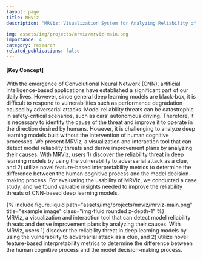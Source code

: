 ```yaml
---
layout: page
title: MRViz
description: "MRViz: Visualization System for Analyzing Reliability of CNN-based Deep Learning Model<p style='text-align:right; color:gray'>2021.03 - 2022.02</p>"

img: assets/img/projects/mrviz/mrviz-main.png
importance: 4
category: research
related_publications: false
---
```


#### [Key Concept]
With the emergence of Convolutional Neural Network (CNN), artificial intelligence-based applications have established a significant part of our daily lives. However, since general deep learning models are black-box, it is difficult to respond to vulnerabilities such as performance degradation caused by adversarial attacks. Model reliability threats can be catastrophic in safety-critical scenarios, such as cars’ autonomous driving. Therefore, it is necessary to identify the cause of the threat and improve it to operate in the direction desired by humans. However, it is challenging to analyze deep learning models built without the intervention of human cognitive processes. We present MRViz, a visualization and interaction tool that can detect model reliability threats and derive improvement plans by analyzing their causes. With MRViz, users 1) discover the reliability threat in deep learning models by using the vulnerability to adversarial attack as a clue, and 2) utilize novel feature-based interpretability metrics to determine the difference between the human cognitive process and the model decision-making process. For evaluating the usability of MRViz, we conducted a case study, and we found valuable insights needed to improve the reliability threats of CNN-based deep learning models.

<div class="row justify-content-sm-center">
    <div class="col-sm mt-3 mt-md-0">
        {% include figure.liquid path="assets/img/projects/mrviz/mrviz-main.png" title="example image" class="img-fluid rounded z-depth-1" %}
    </div>
</div>
<div class="caption">
    MRViz, a visualization and interaction tool that can detect model reliability threats and derive improvement plans by analyzing their causes. With MRViz, users 1) discover the reliability threat in deep learning models by using the vulnerability to adversarial attack as a clue, and 2) utilize novel feature-based interpretability metrics to determine the difference between the human cognitive process and the model decision-making process.
</div>